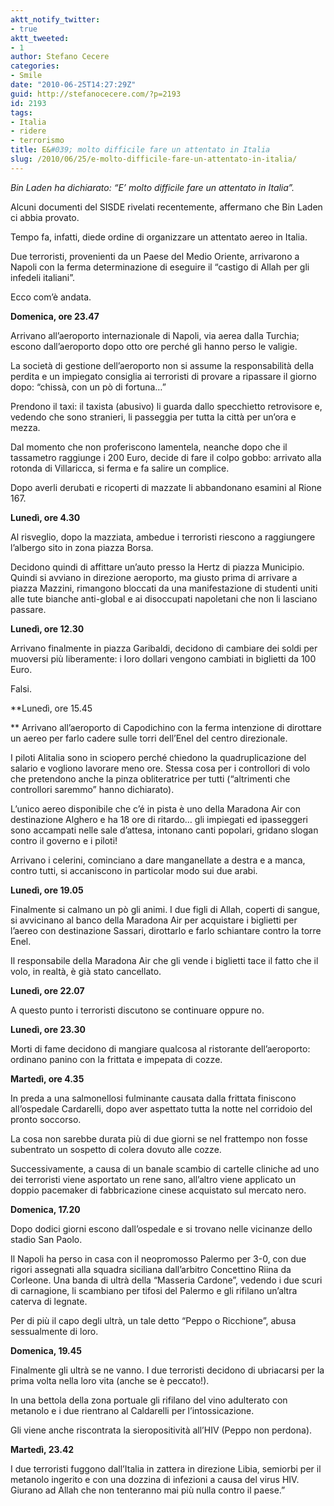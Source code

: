 ```yaml
---
aktt_notify_twitter:
- true
aktt_tweeted:
- 1
author: Stefano Cecere
categories:
- Smile
date: "2010-06-25T14:27:29Z"
guid: http://stefanocecere.com/?p=2193
id: 2193
tags:
- Italia
- ridere
- terrorismo
title: E&#039; molto difficile fare un attentato in Italia
slug: /2010/06/25/e-molto-difficile-fare-un-attentato-in-italia/
---
```


_Bin Laden ha dichiarato: &#8220;E&#8217; molto difficile fare un attentato in Italia&#8221;._

Alcuni documenti del SISDE rivelati recentemente, affermano che Bin Laden ci abbia provato.
  
Tempo fa, infatti, diede ordine di organizzare un attentato aereo in Italia.

Due terroristi, provenienti da un Paese del Medio Oriente, arrivarono a Napoli con la ferma determinazione di eseguire il &#8220;castigo di Allah per gli infedeli italiani&#8221;.
  
Ecco com&#8217;è andata.
  
**Domenica, ore 23.47**
  
Arrivano all&#8217;aeroporto internazionale di Napoli, via aerea dalla Turchia; escono dall&#8217;aeroporto dopo otto ore perché gli hanno perso le valigie.
  
La società di gestione dell&#8217;aeroporto non si assume la responsabilità della perdita e un impiegato consiglia ai terroristi di provare a ripassare il giorno dopo: &#8220;chissà, con un pò di fortuna&#8230;&#8221;
  
Prendono il taxi: il taxista (abusivo) li guarda dallo specchietto retrovisore e, vedendo che sono stranieri, li passeggia per tutta la città per un&#8217;ora e mezza.
  
Dal momento che non proferiscono lamentela, neanche dopo che il tassametro raggiunge i 200 Euro, decide di fare il colpo gobbo: arrivato alla rotonda di Villaricca, si ferma e fa salire un complice.
  
Dopo averli derubati e ricoperti di mazzate li abbandonano esamini al Rione 167.

**Lunedì, ore 4.30**
  
Al risveglio, dopo la mazziata, ambedue i terroristi riescono a raggiungere l&#8217;albergo sito in zona piazza Borsa.
  
Decidono quindi di affittare un&#8217;auto presso la Hertz di piazza Municipio. Quindi si avviano in direzione aeroporto, ma giusto prima di arrivare a piazza Mazzini, rimangono bloccati da una manifestazione di studenti uniti alle tute bianche anti-global e ai disoccupati napoletani che non li lasciano passare.

**Lunedì, ore 12.30**
  
Arrivano finalmente in piazza Garibaldi, decidono di cambiare dei soldi per muoversi più liberamente: i loro dollari vengono cambiati in biglietti da 100 Euro.
  
Falsi.

**Lunedì, ore 15.45
  
** Arrivano all&#8217;aeroporto di Capodichino con la ferma intenzione di dirottare un aereo per farlo cadere sulle torri dell&#8217;Enel del centro direzionale.
  
I piloti Alitalia sono in sciopero perché chiedono la quadruplicazione del salario e vogliono lavorare meno ore. Stessa cosa per i controllori di volo che pretendono anche la pinza obliteratrice per tutti (&#8220;altrimenti che controllori saremmo&#8221; hanno dichiarato).
  
L&#8217;unico aereo disponibile che c&#8217;é in pista è uno della Maradona Air con destinazione Alghero e ha 18 ore di ritardo&#8230; gli impiegati ed ipasseggeri sono accampati nelle sale d&#8217;attesa, intonano canti popolari, gridano slogan contro il governo e i piloti!
  
Arrivano i celerini, cominciano a dare manganellate a destra e a manca, contro tutti, si accaniscono in particolar modo sui due arabi.

**Lunedì, ore 19.05**
  
Finalmente si calmano un pò gli animi. I due figli di Allah, coperti di sangue, si avvicinano al banco della Maradona Air per acquistare i biglietti per l&#8217;aereo con destinazione Sassari, dirottarlo e farlo schiantare contro la torre Enel.
  
Il responsabile della Maradona Air che gli vende i biglietti tace il fatto che il volo, in realtà, è già stato cancellato.

**Lunedì, ore 22.07**
  
A questo punto i terroristi discutono se continuare oppure no.

**Lunedì, ore 23.30**
  
Morti di fame decidono di mangiare qualcosa al ristorante dell&#8217;aeroporto: ordinano panino con la frittata e impepata di cozze.

**Martedì, ore 4.35**
  
In preda a una salmonellosi fulminante causata dalla frittata finiscono all&#8217;ospedale Cardarelli, dopo aver aspettato tutta la notte nel corridoio del pronto soccorso.
  
La cosa non sarebbe durata più di due giorni se nel frattempo non fosse subentrato un sospetto di colera dovuto alle cozze.
  
Successivamente, a causa di un banale scambio di cartelle cliniche ad uno dei terroristi viene asportato un rene sano, all&#8217;altro viene applicato un doppio pacemaker di fabbricazione cinese acquistato sul mercato nero.

**Domenica, 17.20**
  
Dopo dodici giorni escono dall&#8217;ospedale e si trovano nelle vicinanze dello stadio San Paolo.
  
Il Napoli ha perso in casa con il neopromosso Palermo per 3-0, con due rigori assegnati alla squadra siciliana dall&#8217;arbitro Concettino Riina da Corleone. Una banda di ultrà della &#8220;Masseria Cardone&#8221;, vedendo i due scuri di carnagione, li scambiano per tifosi del Palermo e gli rifilano un&#8217;altra caterva di legnate.
  
Per di più il capo degli ultrà, un tale detto &#8220;Peppo o Ricchione&#8221;, abusa sessualmente di loro.

**Domenica, 19.45**
  
Finalmente gli ultrà se ne vanno. I due terroristi decidono di ubriacarsi per la prima volta nella loro vita (anche se è peccato!).
  
In una bettola della zona portuale gli rifilano del vino adulterato con metanolo e i due rientrano al Caldarelli per l&#8217;intossicazione.
  
Gli viene anche riscontrata la sieropositività all&#8217;HIV (Peppo non perdona).

**Martedì, 23.42**
  
I due terroristi fuggono dall&#8217;Italia in zattera in direzione Libia, semiorbi per il metanolo ingerito e con una dozzina di infezioni a causa del virus HIV. Giurano ad Allah che non tenteranno mai più nulla contro il paese.&#8221;